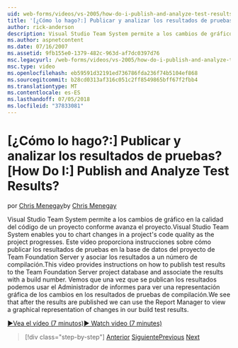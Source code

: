 ```yaml
---
uid: web-forms/videos/vs-2005/how-do-i-publish-and-analyze-test-results
title: '[¿Cómo lo hago?:] Publicar y analizar los resultados de pruebas? | Microsoft Docs'
author: rick-anderson
description: Visual Studio Team System permite a los cambios de gráfico en la calidad del código de un proyecto conforme avanza el proyecto. Este vídeo proporciona instrucciones sobre cómo Publ...
ms.author: aspnetcontent
ms.date: 07/16/2007
ms.assetid: 9fb155e0-1379-482c-963d-af7dc0397d76
msc.legacyurl: /web-forms/videos/vs-2005/how-do-i-publish-and-analyze-test-results
msc.type: video
ms.openlocfilehash: eb59591d32191ed736786fda236f74b5104ef868
ms.sourcegitcommit: b28cd0313af316c051c2ff8549865bff67f2fbb4
ms.translationtype: MT
ms.contentlocale: es-ES
ms.lasthandoff: 07/05/2018
ms.locfileid: "37833081"
---
```

<a name="how-do-i-publish-and-analyze-test-results"></a><span data-ttu-id="1939a-105">[¿Cómo lo hago?:] Publicar y analizar los resultados de pruebas?</span><span class="sxs-lookup"><span data-stu-id="1939a-105">[How Do I:] Publish and Analyze Test Results?</span></span>
====================
<span data-ttu-id="1939a-106">por [Chris Menegay](https://twitter.com/CMenegay)</span><span class="sxs-lookup"><span data-stu-id="1939a-106">by [Chris Menegay](https://twitter.com/CMenegay)</span></span>

<span data-ttu-id="1939a-107">Visual Studio Team System permite a los cambios de gráfico en la calidad del código de un proyecto conforme avanza el proyecto.</span><span class="sxs-lookup"><span data-stu-id="1939a-107">Visual Studio Team System enables you to chart changes in a project's code quality as the project progresses.</span></span> <span data-ttu-id="1939a-108">Este vídeo proporciona instrucciones sobre cómo publicar los resultados de pruebas en la base de datos del proyecto de Team Foundation Server y asociar los resultados a un número de compilación.</span><span class="sxs-lookup"><span data-stu-id="1939a-108">This video provides instructions on how to publish test results to the Team Foundation Server project database and associate the results with a build number.</span></span> <span data-ttu-id="1939a-109">Vemos que una vez que se publican los resultados podemos usar el Administrador de informes para ver una representación gráfica de los cambios en los resultados de pruebas de compilación.</span><span class="sxs-lookup"><span data-stu-id="1939a-109">We see that after the results are published we can use the Report Manager to view a graphical representation of changes in our build test results.</span></span>

[<span data-ttu-id="1939a-110">&#9654;Vea el vídeo (7 minutos)</span><span class="sxs-lookup"><span data-stu-id="1939a-110">&#9654; Watch video (7 minutes)</span></span>](https://channel9.msdn.com/Blogs/ASP-NET-Site-Videos/how-do-i-publish-and-analyze-test-results)

> [!div class="step-by-step"]
> <span data-ttu-id="1939a-111">[Anterior](how-do-i-use-generic-tests.md)
> [Siguiente](how-do-i-discover-application-changes-prior-to-deployment.md)</span><span class="sxs-lookup"><span data-stu-id="1939a-111">[Previous](how-do-i-use-generic-tests.md)
[Next](how-do-i-discover-application-changes-prior-to-deployment.md)</span></span>
